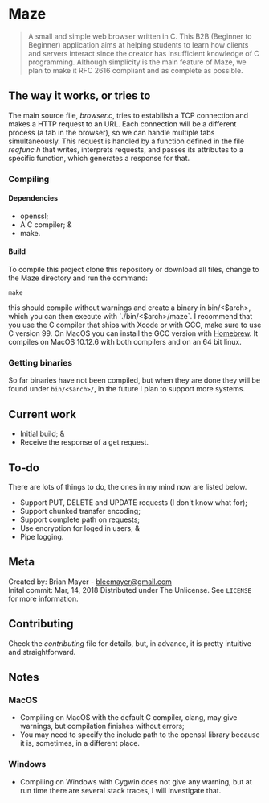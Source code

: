 # Maze

>A small and simple web browser written in C. This B2B (Beginner to Beginner) application aims at helping students to learn how clients and servers interact since the creator has insufficient knowledge of C programming. Although simplicity is the main feature of Maze, we plan to make it RFC 2616 compliant and as complete as possible.

## The way it works, or tries to

The main source file, *browser.c*, tries to estabilish a TCP connection and makes a HTTP request to an URL. Each connection will be a different process (a tab in the browser), so we can handle multiple tabs simultaneously. This request is handled by a function defined in the file *reqfunc.h* that writes, interprets requests, and passes its attributes to a specific function, which generates a response for that.

### Compiling

#### Dependencies

- openssl;
- A C compiler; &
- make.

#### Build

To compile this project clone this repository or download all files, change to the Maze directory and run the command:

`make`

this should compile without warnings and create a binary in bin/<$arch>, which you can then execute with `./bin/<$arch>/maze`. I recommend that you use the C compiler that ships with Xcode or with GCC, make sure to use C version 99. On MacOS you can install the GCC version with [Homebrew](https://brew.sh/). It compiles on MacOS 10.12.6 with both compilers and on an 64 bit linux.

### Getting binaries

So far binaries have not been compiled, but when they are done they will be found under `bin/<$arch>/`, in the future I plan to support more systems.

## Current work

- Initial build; &
- Receive the response of a get request.

## To-do

There are lots of things to do, the ones in my mind now are listed below.

- Support PUT, DELETE and UPDATE requests (I don't know what for);
- Support chunked transfer encoding;
- Support complete path on requests;
- Use encryption for loged in users; &
- Pipe logging.

## Meta

Created by: Brian Mayer - bleemayer@gmail.com	
Inital commit: Mar, 14, 2018
Distributed under The Unlicense. See ``LICENSE`` for more information.

## Contributing

Check the *contributing* file for details, but, in advance, it is pretty intuitive and straightforward.

## Notes

### MacOS

- Compiling on MacOS with the default C compiler, clang, may give warnings, but compilation finishes without errors;
- You may need to specify the include path to the openssl library because it is, sometimes, in a different place.

### Windows

- Compiling on Windows with Cygwin does not give any warning, but at run time there are several stack traces, I will investigate that.
